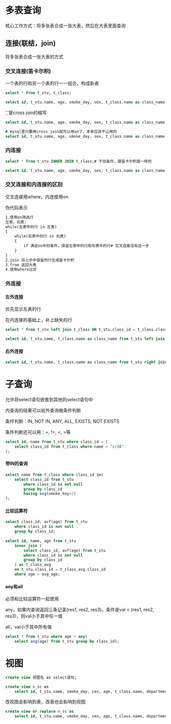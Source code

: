 # 多表查询

核心工作方式：将多张表合成一张大表，然后在大表里面查询

## 连接(联结，join)

将多张表合成一张大表的方式

### 交叉连接(笛卡尔积)

一个表的行和另一个表的行一一组合，构成新表

```sql
select * from t_stu, t_class;

select id, t_stu.name, age, smoke_day, sex, t_class.name as class_name, department from t_stu, t_class where t_stu.class_id = t_class.class_id order by id;
```

','是cross join的缩写

```sql
select id, t_stu.name, age, smoke_day, sex, t_class.name as class_name, department from t_stu cross join t_class where t_stu.class_id = t_class.class_id order by id;

# mysql里只要用cross join就可以用on了，本来应该不让用的
select id, t_stu.name, age, smoke_day, sex, t_class.name as class_name, department from t_stu cross join t_class ON t_stu.class_id = t_class.class_id order by id;
```

### 内连接

```sql
select * from t_stu INNER JOIN t_class;# 不加条件，跟笛卡尔积是一样的

select id, t_stu.name, age, smoke_day, sex, t_class.name as class_name, department from t_stu INNER JOIN t_class ON t_stu.class_id = t_class.class_id order by id;
```

### 交叉连接和内连接的区别

交叉连接用where，内连接用on

伪代码表示

```txt
1.使用on筛选行
左表，右表:
while(左表中的行 in 左表)
{
	while(右表中的行 in 右表)
	{
		if 满足on中的条件，保留左表中的行和右表中的行# 交叉连接没有这一步
	}
}
2.join 将上步中保留的行生成笛卡尔积
3.from 返回大表
4.使用where过滤
```

### 外连接

#### 左外连接

优先显示左表的行

在内连接的基础上，补上缺失的行

```sql
select * from t_stu left join t_class ON t_stu.class_id = t_class.class_id;# 必须带on

select id, t_stu.name, t_class.name as class_name from t_stu left join t_class ON t_stu.class_id = t_class.class_id;
```

#### 右外连接

```sql
select id, t_stu.name, t_class.name as class_name from t_stu right join t_class ON t_stu.class_id = t_class.class_id;
```

# 子查询

允许将select语句嵌套到其他的select语句中

内查询的结果可以给外查询做条件判断

条件判断：IN, NOT IN, ANY, ALL, EXISTS, NOT EXISTS

条件判断还可以用：=, !=, <, >等

```sql
select id, name from t_stu where class_id = (
	select class_id from t_class where name = "cr38"
);
```

#### 带IN的查询

```sql
select name from t_class where class_id in(
	select class_id from t_stu 
		where class_id is not null 
		group by class_id 
		having avg(smoke_key<2)
);
```

#### 比较运算符

```sql
select class_id, avf(age) from t_stu 
	where class_id is not null
	group by class_id;
	
select id, name, age from t_stu 
	inner join (
    	select class_id, avf(age) from t_stu 
		where class_id is not null
		group by class_id
    ) as t_class_avg
    on t_stu.class_id = t_class_avg.class_id
    where age > avg_age;
```

#### any和all

必须和比较运算符一起使用

any，如果内查询返回三条记录(res1, res2, res3)，条件是val < (res1, res2, res3)，则val小于其中任一值

all，val小于其中所有值

```sql
select * from t_stu where age < any(
	select avg(age) from t_stu group by class_id);
```

# 视图

```sql
create view 视图名 as select语句;

create view v_sc as 
	select id, t_stu.name, smoke_day, sex, age, t_class.name, department from t_stu inner join t_class on t_stu.class_id = t_class.class_id;
```

改视图会影响到表，改表也会影响到视图

```sql
create view or replace v_sc as 
	select id, t_stu.name, smoke_day, sex, age, t_class.name, department from t_stu inner join t_class on t_stu.class_id = t_class.class_id;
```